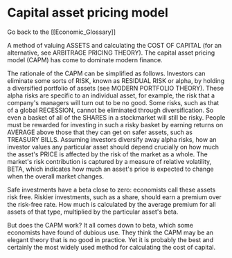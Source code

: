 # Capital asset pricing model

Go back to the [[Economic_Glossary]]


A method of valuing ASSETS and calculating the COST OF CAPITAL (for an alternative, see ARBITRAGE PRICING THEORY). The capital asset pricing model (CAPM) has come to dominate modern finance.

The rationale of the CAPM can be simplified as follows. Investors can eliminate some sorts of RISK, known as RESIDUAL RISK or alpha, by holding a diversified portfolio of assets (see MODERN PORTFOLIO THEORY). These alpha risks are specific to an individual asset, for example, the risk that a company's managers will turn out to be no good. Some risks, such as that of a global RECESSION, cannot be eliminated through diversification. So even a basket of all of the SHARES in a stockmarket will still be risky. People must be rewarded for investing in such a risky basket by earning returns on AVERAGE above those that they can get on safer assets, such as TREASURY BILLS. Assuming investors diversify away alpha risks, how an investor values any particular asset should depend crucially on how much the asset's PRICE is affected by the risk of the market as a whole. The market's risk contribution is captured by a measure of relative volatility, BETA, which ­indicates how much an asset's price is expected to change when the overall market changes.

Safe investments have a beta close to zero: economists call these assets risk free. Riskier investments, such as a share, should earn a premium over the risk-free rate. How much is calculated by the average premium for all assets of that type, multiplied by the particular asset's beta.

But does the CAPM work? It all comes down to beta, which some economists have found of dubious use. They think the CAPM may be an elegant theory that is no good in practice. Yet it is probably the best and certainly the most widely used method for calculating the cost of capital.

